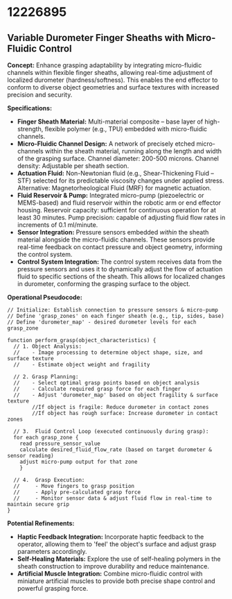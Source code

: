# 12226895

## Variable Durometer Finger Sheaths with Micro-Fluidic Control

**Concept:** Enhance grasping adaptability by integrating micro-fluidic channels within flexible finger sheaths, allowing real-time adjustment of localized durometer (hardness/softness). This enables the end effector to conform to diverse object geometries and surface textures with increased precision and security.

**Specifications:**

*   **Finger Sheath Material:** Multi-material composite – base layer of high-strength, flexible polymer (e.g., TPU) embedded with micro-fluidic channels.
*   **Micro-Fluidic Channel Design:** A network of precisely etched micro-channels within the sheath material, running along the length and width of the grasping surface. Channel diameter: 200-500 microns. Channel density: Adjustable per sheath section.
*   **Actuation Fluid:** Non-Newtonian fluid (e.g., Shear-Thickening Fluid – STF) selected for its predictable viscosity changes under applied stress.  Alternative: Magnetorheological Fluid (MRF) for magnetic actuation.
*   **Fluid Reservoir & Pump:** Integrated micro-pump (piezoelectric or MEMS-based) and fluid reservoir within the robotic arm or end effector housing. Reservoir capacity: sufficient for continuous operation for at least 30 minutes. Pump precision: capable of adjusting fluid flow rates in increments of 0.1 ml/minute.
*   **Sensor Integration:** Pressure sensors embedded *within* the sheath material alongside the micro-fluidic channels. These sensors provide real-time feedback on contact pressure and object geometry, informing the control system.
*   **Control System Integration:** The control system receives data from the pressure sensors and uses it to dynamically adjust the flow of actuation fluid to specific sections of the sheath.  This allows for localized changes in durometer, conforming the grasping surface to the object.

**Operational Pseudocode:**

```
// Initialize: Establish connection to pressure sensors & micro-pump
// Define 'grasp_zones' on each finger sheath (e.g., tip, sides, base)
// Define 'durometer_map' - desired durometer levels for each grasp_zone

function perform_grasp(object_characteristics) {
  // 1. Object Analysis:
  //    - Image processing to determine object shape, size, and surface texture
  //    - Estimate object weight and fragility

  // 2. Grasp Planning:
  //    - Select optimal grasp points based on object analysis
  //    - Calculate required grasp force for each finger
  //    - Adjust 'durometer_map' based on object fragility & surface texture
        //If object is fragile: Reduce durometer in contact zones
        //If object has rough surface: Increase durometer in contact zones

  // 3.  Fluid Control Loop (executed continuously during grasp):
  for each grasp_zone {
    read pressure_sensor_value
    calculate desired_fluid_flow_rate (based on target durometer & sensor reading)
    adjust micro-pump output for that zone
    }

  // 4.  Grasp Execution:
  //     - Move fingers to grasp position
  //     - Apply pre-calculated grasp force
  //     - Monitor sensor data & adjust fluid flow in real-time to maintain secure grip
}
```

**Potential Refinements:**

*   **Haptic Feedback Integration:** Incorporate haptic feedback to the operator, allowing them to 'feel' the object's surface and adjust grasp parameters accordingly.
*   **Self-Healing Materials:** Explore the use of self-healing polymers in the sheath construction to improve durability and reduce maintenance.
*   **Artificial Muscle Integration:** Combine micro-fluidic control with miniature artificial muscles to provide both precise shape control and powerful grasping force.